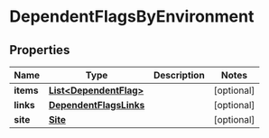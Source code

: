 
# DependentFlagsByEnvironment

## Properties
Name | Type | Description | Notes
------------ | ------------- | ------------- | -------------
**items** | [**List&lt;DependentFlag&gt;**](DependentFlag.md) |  |  [optional]
**links** | [**DependentFlagsLinks**](DependentFlagsLinks.md) |  |  [optional]
**site** | [**Site**](Site.md) |  |  [optional]



